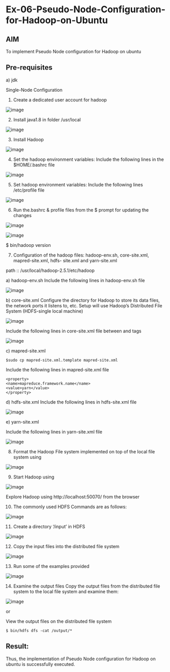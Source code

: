 # Ex-06-Pseudo-Node-Configuration-for-Hadoop-on-Ubuntu

## AIM

To implement Pseudo Node configuration for Hadoop on ubuntu

## Pre-requisites

a) jdk

Single-Node Configuration

1.	Create a dedicated user account for hadoop

![image](https://github.com/Catty12384/Ex-06-Pseudo-Node-Configuration-for-Hadoop-on-Ubuntu/assets/120629225/47927dbb-ce7c-48b9-8e86-91f466cd8019)


2.	Install java1.8 in folder /usr/local

![image](https://github.com/Catty12384/Ex-06-Pseudo-Node-Configuration-for-Hadoop-on-Ubuntu/assets/120629225/5009c1f1-d738-4337-acf2-f379022496cd)

3.	Install Hadoop

![image](https://github.com/Catty12384/Ex-06-Pseudo-Node-Configuration-for-Hadoop-on-Ubuntu/assets/120629225/ee3817ae-e3a0-4bbb-b234-adf541584fa8)

4.	Set the hadoop environment variables: Include the following lines in the
$HOME/.bashrc file

![image](https://github.com/Catty12384/Ex-06-Pseudo-Node-Configuration-for-Hadoop-on-Ubuntu/assets/120629225/f1ea63a5-0e90-43a2-bb42-fb242436b2cd)

 
5.	Set hadoop environment variables: Include the following lines /etc/profile file

![image](https://github.com/Catty12384/Ex-06-Pseudo-Node-Configuration-for-Hadoop-on-Ubuntu/assets/120629225/a24a72b0-a1e8-4c8a-b853-023fddc0fae1)


6.	Run the.bashrc & profile files from the $ prompt for updating the changes

![image](https://github.com/Catty12384/Ex-06-Pseudo-Node-Configuration-for-Hadoop-on-Ubuntu/assets/120629225/4154d3bd-f36e-4778-8e57-2c4dcccb0bf6)

![image](https://github.com/Catty12384/Ex-06-Pseudo-Node-Configuration-for-Hadoop-on-Ubuntu/assets/120629225/7f1c12b6-d4eb-492b-8227-15e91b0978bb)


$ bin/hadoop version	

7.	Configuration of the hadoop files: hadoop-env.sh, core-site.xml, mapred-site.xml, hdfs- site.xml and yarn-site.xml

path ::	/usr/local/hadoop-2.5.1/etc/hadoop

a)	hadoop-env.sh
Include the following lines in hadoop-env.sh file

![image](https://github.com/Catty12384/Ex-06-Pseudo-Node-Configuration-for-Hadoop-on-Ubuntu/assets/120629225/844cff7e-3f1e-414e-a81e-ff3aa4f010ea)


b)	core-site.xml
Configure the directory for Hadoop to store its data files, the network ports it listens to, etc. Setup will use Hadoop’s Distributed File System (HDFS-single local machine)

![image](https://github.com/Catty12384/Ex-06-Pseudo-Node-Configuration-for-Hadoop-on-Ubuntu/assets/120629225/51b54485-92ea-4a57-b6eb-17076292f706)

 
Include the following lines in core-site.xml file between <configuration> and
</configuration> tags

![image](https://github.com/Catty12384/Ex-06-Pseudo-Node-Configuration-for-Hadoop-on-Ubuntu/assets/120629225/b432be8a-f769-42ee-996d-13233b2bd359)


c)	mapred-site.xml

```
$sudo cp mapred-site.xml.template mapred-site.xml

```

Include the following lines in mapred-site.xml file

```
<property>
<name>mapreduce.framework.name</name>
<value>yarn</value>
</property>

```
 

d)	hdfs-site.xml
Include the following lines in hdfs-site.xml file


![image](https://github.com/Catty12384/Ex-06-Pseudo-Node-Configuration-for-Hadoop-on-Ubuntu/assets/120629225/b1cf4c00-4d65-4c35-9c66-7f85e15f3dde)

e)	yarn-site.xml

Include the following lines in yarn-site.xml file


![image](https://github.com/Catty12384/Ex-06-Pseudo-Node-Configuration-for-Hadoop-on-Ubuntu/assets/120629225/7895e318-a301-4016-8b8c-76aa7a5df4dc)


8.	Format the Hadoop File system implemented on top of the local file system using


![image](https://github.com/Catty12384/Ex-06-Pseudo-Node-Configuration-for-Hadoop-on-Ubuntu/assets/120629225/2ca45305-78bb-4068-aff2-d1044aec5dc9)

9.	Start Hadoop using


![image](https://github.com/Catty12384/Ex-06-Pseudo-Node-Configuration-for-Hadoop-on-Ubuntu/assets/120629225/98da0ed2-f524-4652-b7f8-25270b410a7c)


Explore Hadoop using http://localhost:50070/ from the browser	
 
10.	The commonly used HDFS Commands are as follows:


![image](https://github.com/Catty12384/Ex-06-Pseudo-Node-Configuration-for-Hadoop-on-Ubuntu/assets/120629225/8fa903ec-51a5-4fb7-b756-4484b63ebbdb)


11.	Create a directory ‘/input’ in HDFS


![image](https://github.com/Catty12384/Ex-06-Pseudo-Node-Configuration-for-Hadoop-on-Ubuntu/assets/120629225/952e1067-a734-4730-bbdf-7419eb16edf5)

12.	Copy the input files into the distributed file system


![image](https://github.com/Catty12384/Ex-06-Pseudo-Node-Configuration-for-Hadoop-on-Ubuntu/assets/120629225/647ce7f2-4381-4229-a829-c63737d8575d)


13.	Run some of the examples provided


![image](https://github.com/Catty12384/Ex-06-Pseudo-Node-Configuration-for-Hadoop-on-Ubuntu/assets/120629225/1be95c70-727e-4a90-a0fe-e3b02fd1eb15)


14.	Examine the output files
Copy the output files from the distributed file system to the local file system and examine them:


 ![image](https://github.com/Catty12384/Ex-06-Pseudo-Node-Configuration-for-Hadoop-on-Ubuntu/assets/120629225/2372a3e2-975e-46b6-9e4b-b5a0bc3fe930)

or

View the output files on the distributed file system

```
$ bin/hdfs dfs -cat /output/*

```


## Result:
Thus, the implementation of Pseudo Node configuration for Hadoop on ubuntu is successfully executed.
